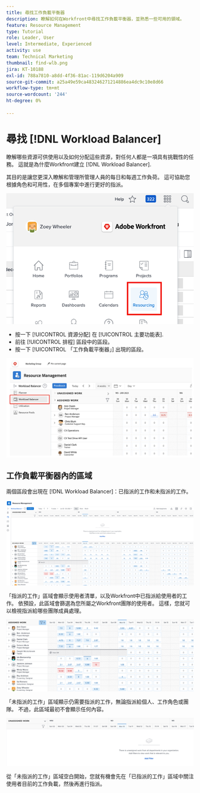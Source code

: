 ```yaml
---
title: 尋找工作負載平衡器
description: 瞭解如何在Workfront中尋找工作負載平衡器，並熟悉一些可用的領域。
feature: Resource Management
type: Tutorial
role: Leader, User
level: Intermediate, Experienced
activity: use
team: Technical Marketing
thumbnail: find-wlb.png
jira: KT-10188
exl-id: 788a7810-a8dd-4f36-81ac-119d6204a909
source-git-commit: a25a49e59ca483246271214886ea4dc9c10e8d66
workflow-type: tm+mt
source-wordcount: '244'
ht-degree: 0%

---
```


# 尋找 [!DNL Workload Balancer]

瞭解哪些資源可供使用以及如何分配這些資源，對任何人都是一項具有挑戰性的任務。 這就是為什麼Workfront建立 [!DNL Workload Balancer].

其目的是讓您更深入瞭解和管理所管理人員的每日和每週工作負荷。 這可協助您根據角色和可用性，在多個專案中進行更好的指派。

![主功能表中的資源分配](assets/Find_01.png)

* 按一下 [!UICONTROL 資源分配] 在 [!UICONTROL 主要功能表].
* 前往 [!UICONTROL 排程] 區段中的區段。
* 按一下 [!UICONTROL 「工作負載平衡器」] 出現的區段。

![工作負載平衡器區段](assets/Find_02.png)

## 工作負載平衡器內的區域

兩個區段會出現在 [!DNL Workload Balancer]：已指派的工作和未指派的工作。

![未指派區域](assets/Find_03.png)

「指派的工作」區域會顯示使用者清單，以及Workfront中已指派給使用者的工作。 依預設，此區域會篩選為您所屬之Workfront團隊的使用者。 這樣，您就可以檢視指派給哪些團隊成員處理。

![已指派區域使用者](assets/Find_03b.png)

「未指派的工作」區域顯示仍需要指派的工作，無論指派給個人、工作角色或團隊。 不過，此區域最初不會顯示任何內容。

![未指派的工作區域](assets/Find_03c.png)

從「未指派的工作」區域空白開始，您就有機會先在「已指派的工作」區域中關注使用者目前的工作負載，然後再進行指派。
